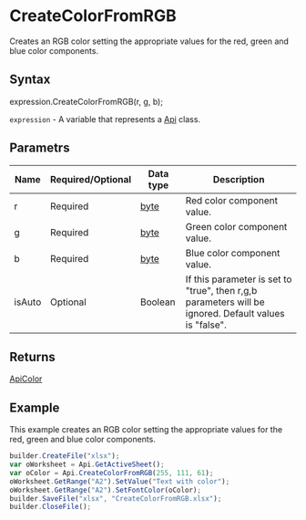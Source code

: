 # CreateColorFromRGB

Creates an RGB color setting the appropriate values for the red, green and blue color components.

## Syntax

expression.CreateColorFromRGB(r, g, b);

`expression` - A variable that represents a [Api](../Api.md) class.

## Parametrs

| **Name** | **Required/Optional** | **Data type** | **Description** |
| ------------- | ------------- | ------------- | ------------- |
| r | Required | [byte](../../../Enumerations/byte.md) | Red color component value. |
| g | Required | [byte](../../../Enumerations/byte.md) | Green color component value. |
| b | Required | [byte](../../../Enumerations/byte.md) | Blue color component value. |
| isAuto | Optional | Boolean | If this parameter is set to "true", then r,g,b parameters will be ignored. Default values is "false". |

## Returns

[ApiColor](../../ApiColor/ApiColor.md)

## Example

This example creates an RGB color setting the appropriate values for the red, green and blue color components.

```javascript
builder.CreateFile("xlsx");
var oWorksheet = Api.GetActiveSheet();
var oColor = Api.CreateColorFromRGB(255, 111, 61);
oWorksheet.GetRange("A2").SetValue("Text with color");
oWorksheet.GetRange("A2").SetFontColor(oColor);
builder.SaveFile("xlsx", "CreateColorFromRGB.xlsx");
builder.CloseFile();
```